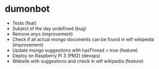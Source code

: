 # dumonbot
- Tests (feat)
- Subject of the day undefined (bug)
- Remove anys (improvement)
- Check if all actual mongo documents can be found in wtf wikipedia (improvement)
- Update mongo suggestions with hasThread = true (feature)
- Deploy on Raspberry Pi 3 (PM2) (devops)
- Website with suggestions and check in wtf wikipedia (feature)


